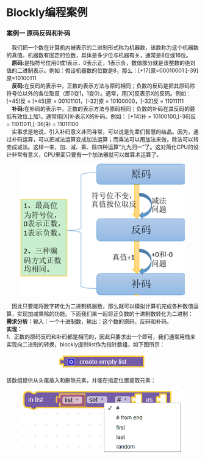 # Blockly编程案例
### 案例一 原码反码和补码
&emsp;我们把一个数在计算机内被表示的二进制形式称为机器数，该数称为这个机器数的真值。机器数有固定的位数，具体是多少位与机器有关，通常是8位或16位。<br/>
&emsp;<strong>原码:</strong>是指符号位用0或1表示，0表示正，1表示负，数值部分就是该整数的绝对值的二进制表示。例如：假设机器数的位数是8，那么：[+17]原=00010001 [-39]原=10100111<br/>
&emsp;<strong>反码:</strong>在反码的表示中，正数的表示方法与原码相同；负数的反码是把其原码除符号位以外的各位取反（即0变1，1变0）。通常，用[X]反表示X的反码。例如： [+45]反 = [+45]原 = 00101101，[-32]原 = 10100000，[-32]反 = 11011111<br/>
&emsp;<strong>补码:</strong>在补码的表示中，正数的表示方法与原码相同；负数的补码在其反码的最低有效位上加1。通常用[X]补表示X的补码。例如： [+14]补 = 10100100,[-36]反 = 11011011,[-36]补 = 11011100<br/>
&emsp;实事求是地说，引入补码意义非同寻常，可以说是先辈们智慧的结晶。因为，通过补码运算，可以把减法运算变成加法运算；而乘法可以用加法来做，除法可以转变成减法。这样一来，加、减、乘、除四种运算“九九归一”了。这对简化CPU的设计非常有意义，CPU里面只要有一个加法器就可以做算术运算了。
<center><img src="/assets/1013.png"/></center>

&emsp;因此只要能将数字转化为二进制机器数，那么就可以模拟计算机完成各种数值运算，实现加减乘除的功能。下面我们来一起将正负数的十进制数转化为二进制：<br/>
<strong>需求分析：</strong>输入：一个十进制数，输出：这个数的原码，反码和补码。<br/>
<strong>实现：</strong><br/>
1、正数的原码反码和补码都是相同的，因此只要求出一个即可，我们通常用栈来实现向二进制的转换，blockly提供list作为指针数组，如下图所示：
<center><img src="/assets/p2000.png"/></center>

该数组提供从头尾插入和删除元素，并能在指定位置提取元素：
<center><img src="/assets/p2001.png"/></center>

